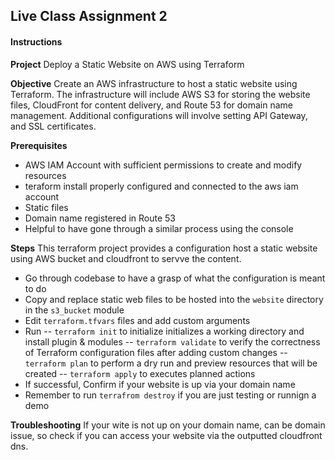 ## Live Class Assignment 2

#### Instructions
__Project__ 
Deploy a Static Website on AWS using Terraform

__Objective__
Create an AWS infrastructure to host a static website using Terraform. The infrastructure will include AWS S3 for storing the website files, CloudFront for content delivery, and Route 53 for domain name management. Additional configurations will involve setting API Gateway, and SSL certificates.

__Prerequisites__
- AWS IAM Account with sufficient permissions to create and modify resources
- teraform install properly configured and connected to the aws iam account
- Static files
- Domain name registered in Route 53
- Helpful to have gone through a similar process using the console

__Steps__
This terraform project provides a configuration host a static website using AWS bucket and cloudfront to servve the content.

- Go through codebase to have a grasp of what the configuration is meant to do
- Copy and replace static web files to be hosted into the `website` directory in the `s3_bucket` module
- Edit `terraform.tfvars` files and add custom arguments
- Run 
-- `terraform init` to initialize initializes a working directory and install plugin & modules 
-- `terraform validate` to verify the correctness of Terraform configuration files after adding custom changes
-- `terraform plan` to perform a dry run and preview resources that will be created
-- `terraform apply` to executes planned actions
- If successful, Confirm if your website is up via your domain name
- Remember to run `terrafrom destroy` if you are just testing or runnign a demo

__Troubleshooting__
If your wite is not up on your domain name, can be domain issue, so check if you can access your website via the outputted cloudfront dns.

